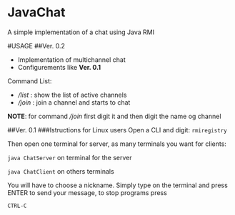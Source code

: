 JavaChat
========

A simple implementation of a chat using Java RMI

#USAGE
##Ver. 0.2
- Implementation of multichannel chat
- Configurements like __Ver. 0.1__

Command List:
- */list* : show the list of active channels
- */join* : join a channel and starts to chat

**NOTE**: for command */join* first digit it and then digit the name og channel

##Ver. 0.1
###Istructions for Linux users
Open a CLI and digit:
`rmiregistry`

Then open one terminal for server, as many terminals you want for clients:

`java ChatServer` on terminal for the server

`java ChatClient` on others terminals

You will have to choose a nickname. Simply type on the terminal and press ENTER to send your message, to stop programs press

`CTRL-C`

